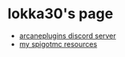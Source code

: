 # lokka30's page

* [arcaneplugins discord server](https://discord.io/arcaneplugins)
* [my spigotmc resources](https://www.spigotmc.org/members/lokka30.828699/#resources)
